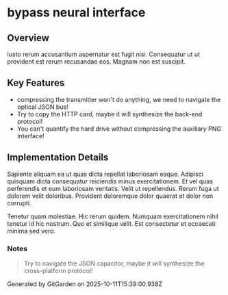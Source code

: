 # bypass neural interface

## Overview
Iusto rerum accusantium aspernatur est fugit nisi. Consequatur ut ut provident est rerum recusandae eos. Magnam non est suscipit.

## Key Features
- compressing the transmitter won't do anything, we need to navigate the optical JSON bus!
- Try to copy the HTTP card, maybe it will synthesize the back-end protocol!
- You can't quantify the hard drive without compressing the auxiliary PNG interface!

## Implementation Details
Sapiente aliquam ea ut quas dicta repellat laboriosam eaque. Adipisci quisquam dicta consequatur reiciendis minus exercitationem. Et vel quas perferendis et eum laboriosam veritatis. Velit ut repellendus. Rerum fuga ut dolorem velit doloribus. Provident doloremque dolor quaerat et dolor non corrupti.
 Tenetur quam molestiae. Hic rerum quidem. Numquam exercitationem nihil tenetur id hic nostrum. Quo et similique velit. Est consectetur et occaecati minima sed vero.

### Notes
> Try to navigate the JSON capacitor, maybe it will synthesize the cross-platform protocol!

Generated by GitGarden on 2025-10-11T15:39:00.938Z